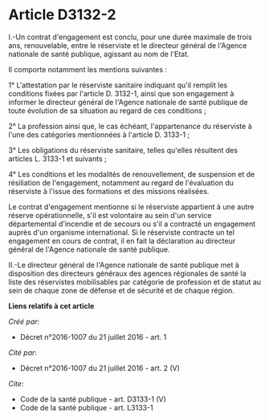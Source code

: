 # Article D3132-2

I.-Un contrat d'engagement est conclu, pour une durée maximale de trois ans, renouvelable, entre le réserviste et le
directeur général de l'Agence nationale de santé publique, agissant au nom de l'Etat. 

Il comporte notamment les mentions suivantes : 

1° L'attestation par le réserviste sanitaire indiquant qu'il remplit les conditions fixées par l'article D. 3132-1, ainsi que
son engagement à informer le directeur général de l'Agence nationale de santé publique de toute évolution de sa situation au
regard de ces conditions ; 

2° La profession ainsi que, le cas échéant, l'appartenance du réserviste à l'une des catégories mentionnées à l'article D.
3133-1 ; 

3° Les obligations du réserviste sanitaire, telles qu'elles résultent des articles L. 3133-1 et suivants ; 

4° Les conditions et les modalités de renouvellement, de suspension et de résiliation de l'engagement, notamment au regard de
l'évaluation du réserviste à l'issue des formations et des missions réalisées. 

Le contrat d'engagement mentionne si le réserviste appartient à une autre réserve opérationnelle, s'il est volontaire au sein
d'un service départemental d'incendie et de secours ou s'il a contracté un engagement auprès d'un organisme international. Si
le réserviste contracte un tel engagement en cours de contrat, il en fait la déclaration au directeur général de l'Agence
nationale de santé publique. 

II.-Le directeur général de l'Agence nationale de santé publique met à disposition des directeurs généraux des agences
régionales de santé la liste des réservistes mobilisables par catégorie de profession et de statut au sein de chaque zone de
défense et de sécurité et de chaque région.

**Liens relatifs à cet article**

_Créé par_:

  - Décret n°2016-1007 du 21 juillet 2016 - art. 1

_Cité par_:

  - Décret n°2016-1007 du 21 juillet 2016 - art. 2 (V)

_Cite_:

  - Code de la santé publique - art. D3133-1 (V)
  - Code de la santé publique - art. L3133-1
